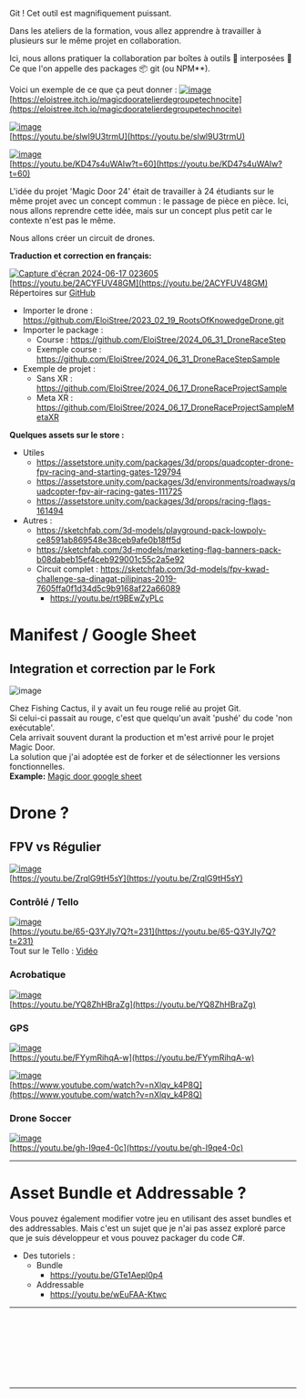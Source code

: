

Git ! Cet outil est magnifiquement puissant.

Dans les ateliers de la formation, vous allez apprendre à travailler à plusieurs sur le même projet en collaboration.

Ici, nous allons pratiquer la collaboration par boîtes à outils 🧰 interposées 🙌
Ce que l'on appelle des packages 📦 git (ou NPM**).  

Voici un exemple de ce que ça peut donner :
[![image](https://github.com/EloiStree/2024_07_01_HelloUnityDroneSoccerMons/assets/20149493/4722baca-4749-4eb2-b12b-f372384859a6)](https://eloistree.itch.io/magicdooratelierdegroupetechnocite)  
[https://eloistree.itch.io/magicdooratelierdegroupetechnocite](https://eloistree.itch.io/magicdooratelierdegroupetechnocite)

[![image](https://github.com/EloiStree/2024_07_01_HelloUnityDroneSoccerMons/assets/20149493/339b018f-91fc-4116-a7af-dfaf606fb2b1)](https://youtu.be/slwl9U3trmU)    
[https://youtu.be/slwl9U3trmU](https://youtu.be/slwl9U3trmU)

[![image](https://github.com/EloiStree/2024_07_01_HelloUnityDroneSoccerMons/assets/20149493/2a3b8697-4c52-49d5-8717-5cebd967473e)](https://youtu.be/KD47s4uWAIw?t=60)  
[https://youtu.be/KD47s4uWAIw?t=60](https://youtu.be/KD47s4uWAIw?t=60)

L'idée du projet 'Magic Door 24' était de travailler à 24 étudiants sur le même projet avec un concept commun : le passage de pièce en pièce.
Ici, nous allons reprendre cette idée, mais sur un concept plus petit car le contexte n'est pas le même.

Nous allons créer un circuit de drones.


**Traduction et correction en français:**

[![Capture d'écran 2024-06-17 023605](https://github.com/EloiStree/2024_07_01_HelloUnityDroneSoccerMons/assets/20149493/095034ef-4de8-4229-a052-62bf6a2da608)](https://youtu.be/2ACYFUV48GM)  
[https://youtu.be/2ACYFUV48GM](https://youtu.be/2ACYFUV48GM)  
Répertoires sur [GitHub](https://github.com/EloiStree?tab=repositories&q=dronerace&type=&language=&sort=)  
- Importer le drone : https://github.com/EloiStree/2023_02_19_RootsOfKnowedgeDrone.git
- Importer le package : 
  - Course : https://github.com/EloiStree/2024_06_31_DroneRaceStep
  - Exemple course : https://github.com/EloiStree/2024_06_31_DroneRaceStepSample
- Exemple de projet :
  - Sans XR : https://github.com/EloiStree/2024_06_17_DroneRaceProjectSample
  - Meta XR : https://github.com/EloiStree/2024_06_17_DroneRaceProjectSampleMetaXR

**Quelques assets sur le store :** 
- Utiles
  - https://assetstore.unity.com/packages/3d/props/quadcopter-drone-fpv-racing-and-starting-gates-129794
  - https://assetstore.unity.com/packages/3d/environments/roadways/quadcopter-fpv-air-racing-gates-111725
  - https://assetstore.unity.com/packages/3d/props/racing-flags-161494
- Autres :
  - https://sketchfab.com/3d-models/playground-pack-lowpoly-ce8591ab869548e38ceb9afe0b18ff5d
  - https://sketchfab.com/3d-models/marketing-flag-banners-pack-b08dabeb15ef4ceb929001c55c2a5e92
  - Circuit complet : https://sketchfab.com/3d-models/fpv-kwad-challenge-sa-dinagat-pilipinas-2019-7605ffa0f1d34d5c9b9168af22a66089
    - https://youtu.be/rt9BEwZyPLc

# Manifest / Google Sheet

## Integration et correction par le Fork

![image](https://github.com/EloiStree/2024_07_01_HelloUnityDroneSoccerMons/assets/20149493/da7e03a9-82a3-4229-b900-946b4a536461)

Chez Fishing Cactus, il y avait un feu rouge relié au projet Git.  
Si celui-ci passait au rouge, c'est que quelqu'un avait 'pushé' du code 'non exécutable'.  
Cela arrivait souvent durant la production et m'est arrivé pour le projet Magic Door.  
La solution que j'ai adoptée est de forker et de sélectionner les versions fonctionnelles.  
**Example:** [Magic door google sheet](https://docs.google.com/spreadsheets/d/1ix5-vepfv-0SybpaODpU39KDhYOog2d64DxLUBR03CU/edit?usp=sharing) 


# Drone ?

## FPV vs Régulier

[![image](https://github.com/EloiStree/2024_07_01_HelloUnityDroneSoccerMons/assets/20149493/2831b807-ce27-463d-84df-3836c60cc387)](https://youtu.be/ZrqlG9tH5sY)  
[https://youtu.be/ZrqlG9tH5sY](https://youtu.be/ZrqlG9tH5sY)

### Contrôlé / Tello

[![image](https://github.com/EloiStree/2024_07_01_HelloUnityDroneSoccerMons/assets/20149493/cb07b83b-abbf-49e2-8c9f-c2f613f4832a)](https://youtu.be/65-Q3YJIy7Q?t=231)  
[https://youtu.be/65-Q3YJIy7Q?t=231](https://youtu.be/65-Q3YJIy7Q?t=231)  
Tout sur le Tello : [Vidéo](https://youtu.be/hpwrYP1_txY?t=1)   

### Acrobatique

[![image](https://github.com/EloiStree/2024_07_01_HelloUnityDroneSoccerMons/assets/20149493/c293e6ad-1ceb-4c7a-98ff-d1ebad3b5a75)](https://youtu.be/YQ8ZhHBraZg)  
[https://youtu.be/YQ8ZhHBraZg](https://youtu.be/YQ8ZhHBraZg)  

### GPS

[![image](https://github.com/EloiStree/2024_07_01_HelloUnityDroneSoccerMons/assets/20149493/3d7f21d8-d05a-4559-9b43-1b1129576195)](https://youtu.be/FYymRihqA-w)  
[https://youtu.be/FYymRihqA-w](https://youtu.be/FYymRihqA-w)  

[![image](https://github.com/EloiStree/2024_07_01_HelloUnityDroneSoccerMons/assets/20149493/39c3617c-5686-44ac-8786-1e2fc69e9192)](https://www.youtube.com/watch?v=nXlqv_k4P8Q)  
[https://www.youtube.com/watch?v=nXlqv_k4P8Q](https://www.youtube.com/watch?v=nXlqv_k4P8Q)  

### Drone Soccer

[![image](https://github.com/EloiStree/2024_07_01_HelloUnityDroneSoccerMons/assets/20149493/31531a0d-5007-4d07-8e47-c55313b6b285)](https://youtu.be/gh-I9qe4-0c)  
[https://youtu.be/gh-I9qe4-0c](https://youtu.be/gh-I9qe4-0c)

------------

# Asset Bundle et Addressable ?

Vous pouvez également modifier votre jeu en utilisant des asset bundles et des addressables. Mais c'est un sujet que je n'ai pas assez exploré parce que je suis développeur et vous pouvez packager du code C#.

- Des tutoriels :
  - Bundle
    - https://youtu.be/GTe1Aepl0p4
  - Addressable
    - https://youtu.be/wEuFAA-Ktwc
   


--------------------------

```









```
--------------------------

